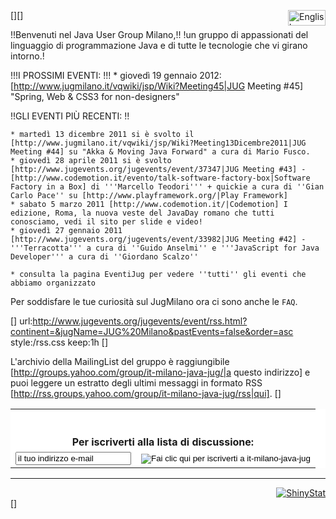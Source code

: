 [<html>]<a href="Wiki?WelcomePage"><img src="Wiki?action=action_view_attachment&attachment=english.flag.gif" alt="English speaking people, please click here" border="0" align="right" height="25" width="60"></a>[</html>]

!!Benvenuti nel Java User Group Milano,!!
!un gruppo di appassionati del linguaggio di programmazione Java e di tutte le tecnologie che vi girano intorno.!



!!!I PROSSIMI EVENTI: !!!
	* giovedì 19 gennaio 2012: [http://www.jugmilano.it/vqwiki/jsp/Wiki?Meeting45|JUG Meeting #45] "Spring, Web & CSS3 for non-designers"


!!GLI EVENTI PIÙ RECENTI: !!

	* martedì 13 dicembre 2011 si è svolto il [http://www.jugmilano.it/vqwiki/jsp/Wiki?Meeting13Dicembre2011|JUG Meeting #44] su "Akka & Moving Java Forward" a cura di Mario Fusco.
	* giovedì 28 aprile 2011 si è svolto [http://www.jugevents.org/jugevents/event/37347|JUG Meeting #43] - [http://www.codemotion.it/evento/talk-software-factory-box|Software Factory in a Box] di '''Marcello Teodori''' + quickie a cura di ''Gian Carlo Pace'' su [http://www.playframework.org/|Play Framework]
	* sabato 5 marzo 2011 [http://www.codemotion.it/|Codemotion] I edizione, Roma, la nuova veste del JavaDay romano che tutti conosciamo, vedi il sito per slide e video!
	* giovedì 27 gennaio 2011 [http://www.jugevents.org/jugevents/event/33982|JUG Meeting #42] - '''Terracotta''' a cura di ''Guido Anselmi'' e '''JavaScript for Java Developer''' a cura di ''Giordano Scalzo''
	
	* consulta la pagina EventiJug per vedere ''tutti'' gli eventi che abbiamo organizzato



Per soddisfare le tue curiosità sul JugMilano ora ci sono anche le `FAQ`.

[<rss>]
url:http://www.jugevents.org/jugevents/event/rss.html?continent=&jugName=JUG%20Milano&pastEvents=false&order=asc
style:/rss.css
keep:1h
[</rss>]

L'archivio della MailingList del gruppo è raggiungibile [http://groups.yahoo.com/group/it-milano-java-jug/|a questo indirizzo] e puoi leggere un estratto degli ultimi messaggi in formato RSS [http://rss.groups.yahoo.com/group/it-milano-java-jug/rss|qui].
[<html>]
<form method="get" action="http://groups.yahoo.com/subscribe/it-milano-java-jug">
  <table cellspacing=0 cellpadding=2 border=0 bgcolor=#FFFFFF align=center>
	 <tr>
		<td colspan="2" align="center">
<br/><br/>
		<b>Per iscriverti alla lista di discussione:</b>
		</td>
	 </tr>
	 <tr>
		<td>
		  <input type="text" name="user" value="il tuo indirizzo e-mail" size="20">
		</td>
		<td>
			<input type="image" alt="Fai clic qui per iscriverti a it-milano-java-jug"
			  name="Fai clic qui per iscriverti a it-milano-java-jug"
		 	 src="http://us.i1.yimg.com/us.yimg.com/i/yg/img/i/us/ui/join.gif" />
		 </td>
	 </tr>
  </table>
</form>
<hr/>
<div align="right">
<script type="text/javascript" language="JavaScript" SRC="http://codice.shinystat.it/cgi-bin/getcod.cgi?USER=JugMilano"></script>
<noscript>
<a href="http://www.shinystat.it/cgi-bin/shinystatv.cgi?USER=JugMilano" target="_top">
<img src="http://www.shinystat.it/cgi-bin/shinystat.cgi?USER=JugMilano&NC=1" alt="ShinyStat" border="0"></a>
</noscript>
</div>[</html>]
